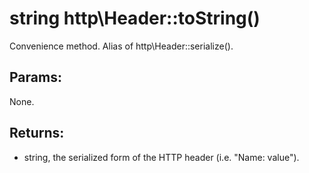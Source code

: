 # string http\Header::toString()

Convenience method. Alias of http\Header::serialize().

## Params:

None.

## Returns:

* string, the serialized form of the HTTP header (i.e. "Name: value").
